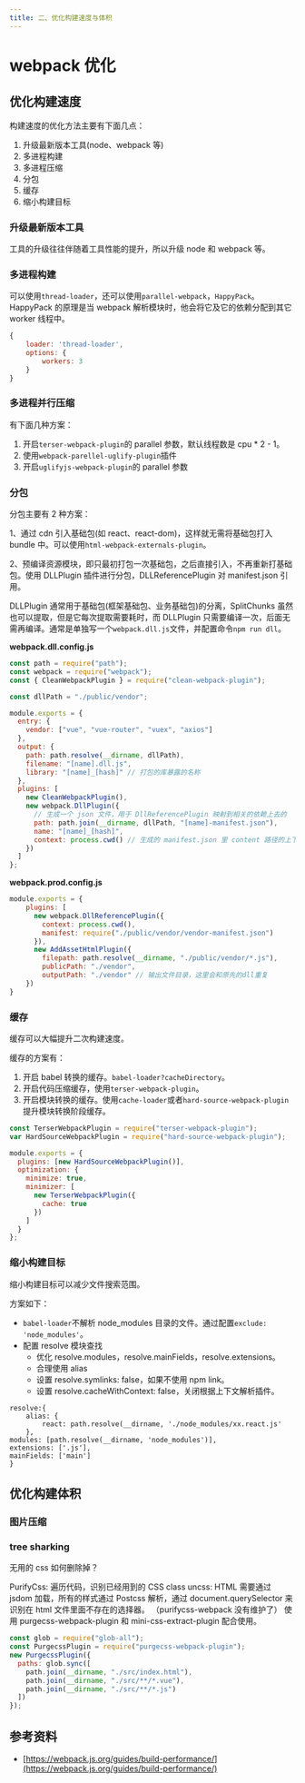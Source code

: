 ```yaml
---
title: 二、优化构建速度与体积
---
```


# webpack 优化

## 优化构建速度

构建速度的优化方法主要有下面几点：

1. 升级最新版本工具(node、webpack 等)
1. 多进程构建
1. 多进程压缩
1. 分包
1. 缓存
1. 缩小构建目标

### 升级最新版本工具

工具的升级往往伴随着工具性能的提升，所以升级 node 和 webpack 等。

### 多进程构建

可以使用`thread-loader`，还可以使用`parallel-webpack`，`HappyPack`。HappyPack 的原理是当 webpack 解析模块时，他会将它及它的依赖分配到其它 worker 线程中。

```js
{
    loader: 'thread-loader',
    options: {
        workers: 3
    }
}
```

### 多进程并行压缩

有下面几种方案：

1. 开启`terser-webpack-plugin`的 parallel 参数，默认线程数是 cpu \* 2 - 1。
2. 使用`webpack-parellel-uglify-plugin`插件
3. 开启`uglifyjs-webpack-plugin`的 parallel 参数

### 分包

分包主要有 2 种方案：

1、通过 cdn 引入基础包(如 react、react-dom)，这样就无需将基础包打入 bundle 中。可以使用`html-webpack-externals-plugin`。

2、预编译资源模块，即只最初打包一次基础包，之后直接引入，不再重新打基础包。使用 DLLPlugin 插件进行分包，DLLReferencePlugin 对 manifest.json 引用。

DLLPlugin 通常用于基础包(框架基础包、业务基础包)的分离，SplitChunks 虽然也可以提取，但是它每次提取需要耗时，而 DLLPlugin 只需要编译一次，后面无需再编译。通常是单独写一个`webpack.dll.js`文件，并配置命令`npm run dll`。

**webpack.dll.config.js**

```js
const path = require("path");
const webpack = require("webpack");
const { CleanWebpackPlugin } = require("clean-webpack-plugin");

const dllPath = "./public/vendor";

module.exports = {
  entry: {
    vendor: ["vue", "vue-router", "vuex", "axios"]
  },
  output: {
    path: path.resolve(__dirname, dllPath),
    filename: "[name].dll.js",
    library: "[name]_[hash]" // 打包的库暴露的名称
  },
  plugins: [
    new CleanWebpackPlugin(),
    new webpack.DllPlugin({
      // 生成一个 json 文件，用于 DllReferencePlugin 映射到相关的依赖上去的
      path: path.join(__dirname, dllPath, "[name]-manifest.json"),
      name: "[name]_[hash]",
      context: process.cwd() // 生成的 manifest.json 里 content 路径的上下文，如../
    })
  ]
};
```

**webpack.prod.config.js**

```js
module.exports = {
    plugins: [
      new webpack.DllReferencePlugin({
        context: process.cwd(),
        manifest: require("./public/vendor/vendor-manifest.json")
      }),
      new AddAssetHtmlPlugin({
        filepath: path.resolve(__dirname, "./public/vendor/*.js"),
        publicPath: "./vendor",
        outputPath: "./vendor" // 输出文件目录，这里会和原先的dll重复
    })
}
```

### 缓存

缓存可以大幅提升二次构建速度。

缓存的方案有：

1. 开启 babel 转换的缓存。`babel-loader?cacheDirectory`。
2. 开启代码压缩缓存，使用`terser-webpack-plugin`。
3. 开启模块转换的缓存。使用`cache-loader`或者`hard-source-webpack-plugin`提升模块转换阶段缓存。

```js
const TerserWebpackPlugin = require("terser-webpack-plugin");
var HardSourceWebpackPlugin = require("hard-source-webpack-plugin");

module.exports = {
  plugins: [new HardSourceWebpackPlugin()],
  optimization: {
    minimize: true,
    minimizer: [
      new TerserWebpackPlugin({
        cache: true
      })
    ]
  }
};
```

### 缩小构建目标

缩小构建目标可以减少文件搜索范围。

方案如下：

- `babel-loader`不解析 node_modules 目录的文件。通过配置`exclude: 'node_modules'`。
- 配置 resolve 模块查找
  - 优化 resolve.modules，resolve.mainFields，resolve.extensions。
  - 合理使用 alias
  - 设置 resolve.symlinks: false，如果不使用 npm link。
  - 设置 resolve.cacheWithContext: false，关闭根据上下文解析插件。

```
resolve:{
    alias: {
        react: path.resolve(__dirname, './node_modules/xx.react.js'
    },
modules: [path.resolve(__dirname, 'node_modules')],
extensions: ['.js'],
mainFields: ['main']
}
```

## 优化构建体积

### 图片压缩

### tree sharking

无用的 css 如何删除掉？

PurifyCss: 遍历代码，识别已经用到的 CSS class
uncss: HTML 需要通过 jsdom 加载，所有的样式通过 Postcss 解析，通过 document.querySelector 来识别在 html 文件里面不存在的选择器。
（purifycss-webpack 没有维护了）
使用 purgecss-webpack-plugin 和 mini-css-extract-plugin 配合使用。

```js
const glob = require("glob-all");
const PurgecssPlugin = require("purgecss-webpack-plugin");
new PurgecssPlugin({
  paths: glob.sync([
    path.join(__dirname, "./src/index.html"),
    path.join(__dirname, "./src/**/*.vue"),
    path.join(__dirname, "./src/**/*.js")
  ])
});
```

## 参考资料

- [https://webpack.js.org/guides/build-performance/](https://webpack.js.org/guides/build-performance/)
